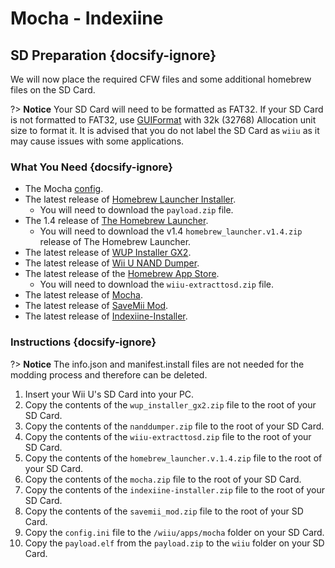 # Mocha - Indexiine

## SD Preparation {docsify-ignore}

We will now place the required CFW files and some additional homebrew files on the SD Card.

?> **Notice**
    Your SD Card will need to be formatted as FAT32. If your SD Card is not formatted to FAT32, use [GUIFormat](https://web.archive.org/web/20200930150014/http://www.ridgecrop.demon.co.uk/guiformat.exe) with 32k (32768) Allocation unit size to format it. It is advised that you do not label the SD Card as `wiiu` as it may cause issues with some applications.

### What You Need {docsify-ignore}

- The Mocha <a href="docs/files/config.ini" download>config</a>.
- The latest release of [Homebrew Launcher Installer](https://github.com/wiiu-env/homebrew_launcher_installer/releases/latest).
  - You will need to download the `payload.zip` file.
- The 1.4 release of [The Homebrew Launcher](https://github.com/dimok789/homebrew_launcher/releases/tag/1.4).
  - You will need to download the v1.4 `homebrew_launcher.v1.4.zip` release of The Homebrew Launcher.
- The latest release of [WUP Installer GX2](http://wiiubru.com/appstore/zips/wup_installer_gx2.zip).
- The latest release of [Wii U NAND Dumper](https://github.com/koolkdev/wiiu-nanddumper/releases/latest).
- The latest release of the [Homebrew App Store](https://github.com/vgmoose/hbas/releases/latest).
  - You will need to download the `wiiu-extracttosd.zip` file.
- The latest release of [Mocha](https://www.wiiubru.com/appstore/zips/mocha.zip).
- The latest release of <a href="docs/files/SaveMii_Mod.zip" download>SaveMii Mod</a>.
- The latest release of [Indexiine-Installer](https://github.com/GaryOderNichts/indexiine-installer/releases/latest).

### Instructions {docsify-ignore}

?> **Notice**
    The info.json and manifest.install files are not needed for the modding process and therefore can be deleted.  

1. Insert your Wii U's SD Card into your PC.
1. Copy the contents of the `wup_installer_gx2.zip` file to the root of your SD Card.
1. Copy the contents of the `nanddumper.zip` file to the root of your SD Card.
1. Copy the contents of the `wiiu-extracttosd.zip` file to the root of your SD Card.
1. Copy the contents of the `homebrew_launcher.v.1.4.zip` file to the root of your SD Card.
1. Copy the contents of the `mocha.zip` file to the root of your SD Card.
1. Copy the contents of the `indexiine-installer.zip` file to the root of your SD Card.
1. Copy the contents of the `savemii_mod.zip` file to the root of your SD Card.
1. Copy the `config.ini` file to the `/wiiu/apps/mocha` folder on your SD Card.
1. Copy the `payload.elf` from the `payload.zip` to the `wiiu` folder on your SD Card.
